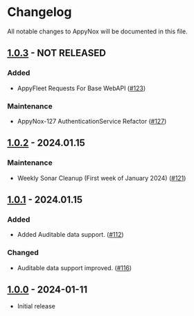 # Changelog
All notable changes to AppyNox will be documented in this file.

## [1.0.3](https://github.com/HappiSoftware/AppyNox/compare/v1.0.2...v1.0.3) - NOT RELEASED
### Added
- AppyFleet Requests For Base WebAPI ([#123](https://github.com/HappiSoftware/AppyNox/issues/123))

### Maintenance
- AppyNox-127 AuthenticationService Refactor ([#127](https://github.com/HappiSoftware/AppyNox/issues/127))

## [1.0.2](https://github.com/HappiSoftware/AppyNox/compare/v1.0.1...v1.0.2) - 2024.01.15
### Maintenance
- Weekly Sonar Cleanup (First week of January 2024) ([#121](https://github.com/HappiSoftware/AppyNox/issues/121))

## [1.0.1](https://github.com/HappiSoftware/AppyNox/compare/v1.0.0...v1.0.1) - 2024.01.15
### Added
- Added Auditable data support. ([#112](https://github.com/HappiSoftware/AppyNox/issues/112))

### Changed
- Auditable data support improved. ([#116](https://github.com/HappiSoftware/AppyNox/issues/116))

## [1.0.0](https://github.com/HappiSoftware/AppyNox/releases/tag/v1.0.0) - 2024-01-11
- Initial release
